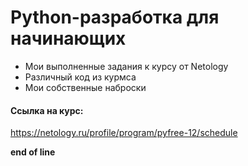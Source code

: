 # Python-разработка для начинающих

* Мои выполненные задания к курсу от Netology
* Различный код из курмса
* Мои собственные наброски

#### Ссылка на курс:
https://netology.ru/profile/program/pyfree-12/schedule  

**end of line**  

